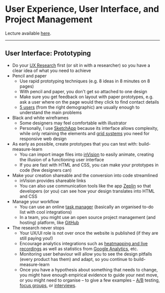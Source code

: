 # User Experience, User Interface, and Project Management #

Lecture available [here](https://docs.google.com/presentation/d/e/2PACX-1vSDu1_0CCyJzMas1pH0KInBy2z6EP3zSdIX5j6KiVoUBL_ueLpdnSl3rzyDWbCHZwgoSssHj9BeCvM7/pub?start=false&loop=false&delayms=60000).

---

## User Interface: Prototyping ##
- Do your [UX Research]() first (or sit in with a researcher) so you have a clear idea of what you need to achieve
- Pencil and paper
    - Use rapid prototyping techniques (e.g. 8 ideas in 8 minutes on 8 pages)
    - With pencil and paper, you don't get so attached to one design
    - Make sure you get feedback on layout with paper prototypes, e.g. ask a user where on the page would they click to find contact details
    - [5 users]() (from the right demographic) are usually enough to understand the main problems
- Black and white wireframes
    - Some designers may feel comfortable with illustrator
    - Personally, I use [SketchApp]() because its interface allows complexity, while only retaining the elements and [grid systems]() you need for responsive web design
- As early as possible, create prototypes that you can test with: build-measure-learn
    - You can import image files into [inVision]() to easily animate, creating the illusion of a functioning user interface
    - If you are fast with HTML and CSS, you can make your prototypes in code (few designers can)
- Make your creation shareable and the conversion into code streamlined
    - inVision provides shareable links
    - You can also use communication tools like the app [Zeplin]() so that developers (or you) can see how your design translates into HTML and CSS
- Manage your workflow
    - You can use an online [task manager]() (basically an organised to-do list with cool integrations)
    - In a team, you might use an open source project management (and hosting) platform, like [GitHub]()
- The research never stops
    - Your UX/UI role is not over once the website is published (if they are still paying you!)
    - Encourage analytics integrations such as [heatmapping and live recordings]() as well as statistics from [Google Analytics](), etc.
    - Monitoring user behaviour will allow you to see the design pitfalls (every product has them) and adapt, so you continue to build-measure-learn
    - Once you have a hypothesis about something that needs to change, you might have enough empirical evidence to guide your next move, or you might need to organise – to give a few examples – [A/B]() testing, [focus groups](), or [interviews](). 
